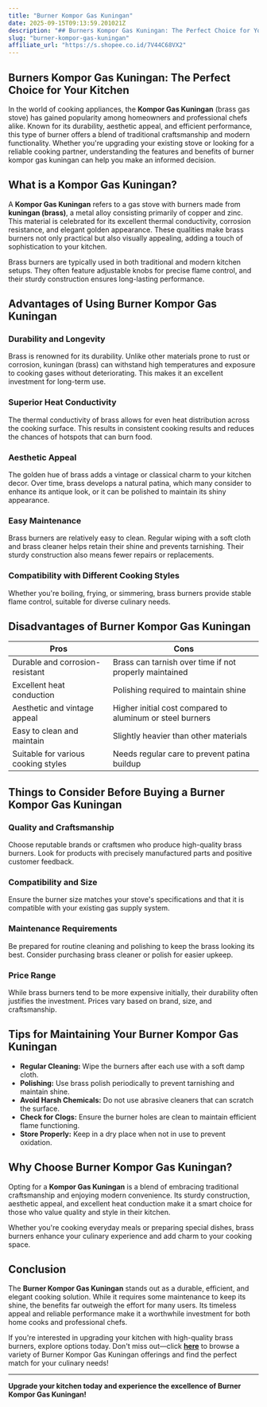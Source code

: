 ```yaml
---
title: "Burner Kompor Gas Kuningan"
date: 2025-09-15T09:13:59.201021Z
description: "## Burners Kompor Gas Kuningan: The Perfect Choice for Your Kitchen..."
slug: "burner-kompor-gas-kuningan"
affiliate_url: "https://s.shopee.co.id/7V44C68VX2"
---
```

## Burners Kompor Gas Kuningan: The Perfect Choice for Your Kitchen

In the world of cooking appliances, the **Kompor Gas Kuningan** (brass gas stove) has gained popularity among homeowners and professional chefs alike. Known for its durability, aesthetic appeal, and efficient performance, this type of burner offers a blend of traditional craftsmanship and modern functionality. Whether you're upgrading your existing stove or looking for a reliable cooking partner, understanding the features and benefits of burner kompor gas kuningan can help you make an informed decision.

## What is a Kompor Gas Kuningan?

A **Kompor Gas Kuningan** refers to a gas stove with burners made from **kuningan (brass)**, a metal alloy consisting primarily of copper and zinc. This material is celebrated for its excellent thermal conductivity, corrosion resistance, and elegant golden appearance. These qualities make brass burners not only practical but also visually appealing, adding a touch of sophistication to your kitchen.

Brass burners are typically used in both traditional and modern kitchen setups. They often feature adjustable knobs for precise flame control, and their sturdy construction ensures long-lasting performance.

## Advantages of Using Burner Kompor Gas Kuningan

### Durability and Longevity

Brass is renowned for its durability. Unlike other materials prone to rust or corrosion, kuningan (brass) can withstand high temperatures and exposure to cooking gases without deteriorating. This makes it an excellent investment for long-term use.

### Superior Heat Conductivity

The thermal conductivity of brass allows for even heat distribution across the cooking surface. This results in consistent cooking results and reduces the chances of hotspots that can burn food.

### Aesthetic Appeal

The golden hue of brass adds a vintage or classical charm to your kitchen decor. Over time, brass develops a natural patina, which many consider to enhance its antique look, or it can be polished to maintain its shiny appearance.

### Easy Maintenance

Brass burners are relatively easy to clean. Regular wiping with a soft cloth and brass cleaner helps retain their shine and prevents tarnishing. Their sturdy construction also means fewer repairs or replacements.

### Compatibility with Different Cooking Styles

Whether you're boiling, frying, or simmering, brass burners provide stable flame control, suitable for diverse culinary needs.

## Disadvantages of Burner Kompor Gas Kuningan

| Pros                                               | Cons                                                        |
|-----------------------------------------------------|--------------------------------------------------------------|
| Durable and corrosion-resistant                   | Brass can tarnish over time if not properly maintained     |
| Excellent heat conduction                          | Polishing required to maintain shine                       |
| Aesthetic and vintage appeal                        | Higher initial cost compared to aluminum or steel burners  |
| Easy to clean and maintain                          | Slightly heavier than other materials                        |
| Suitable for various cooking styles                | Needs regular care to prevent patina buildup               |

## Things to Consider Before Buying a Burner Kompor Gas Kuningan

### Quality and Craftsmanship

Choose reputable brands or craftsmen who produce high-quality brass burners. Look for products with precisely manufactured parts and positive customer feedback.

### Compatibility and Size

Ensure the burner size matches your stove's specifications and that it is compatible with your existing gas supply system.

### Maintenance Requirements

Be prepared for routine cleaning and polishing to keep the brass looking its best. Consider purchasing brass cleaner or polish for easier upkeep.

### Price Range

While brass burners tend to be more expensive initially, their durability often justifies the investment. Prices vary based on brand, size, and craftsmanship.

## Tips for Maintaining Your Burner Kompor Gas Kuningan

- **Regular Cleaning:** Wipe the burners after each use with a soft damp cloth.
- **Polishing:** Use brass polish periodically to prevent tarnishing and maintain shine.
- **Avoid Harsh Chemicals:** Do not use abrasive cleaners that can scratch the surface.
- **Check for Clogs:** Ensure the burner holes are clean to maintain efficient flame functioning.
- **Store Properly:** Keep in a dry place when not in use to prevent oxidation.

## Why Choose Burner Kompor Gas Kuningan?

Opting for a **Kompor Gas Kuningan** is a blend of embracing traditional craftsmanship and enjoying modern convenience. Its sturdy construction, aesthetic appeal, and excellent heat conduction make it a smart choice for those who value quality and style in their kitchen.

Whether you're cooking everyday meals or preparing special dishes, brass burners enhance your culinary experience and add charm to your cooking space.

## Conclusion

The **Burner Kompor Gas Kuningan** stands out as a durable, efficient, and elegant cooking solution. While it requires some maintenance to keep its shine, the benefits far outweigh the effort for many users. Its timeless appeal and reliable performance make it a worthwhile investment for both home cooks and professional chefs.

If you're interested in upgrading your kitchen with high-quality brass burners, explore options today. Don't miss out—click **[here](https://s.shopee.co.id/7V44C68VX2)** to browse a variety of Burner Kompor Gas Kuningan offerings and find the perfect match for your culinary needs!

---

**Upgrade your kitchen today and experience the excellence of Burner Kompor Gas Kuningan!**